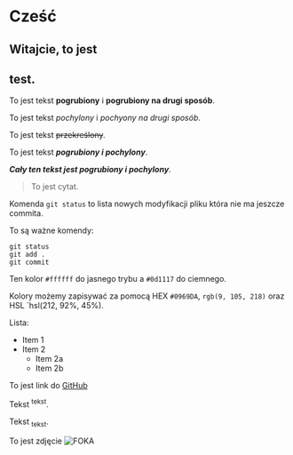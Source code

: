 # Cześć

## Witajcie, to jest <H2> test.

To jest tekst **pogrubiony** i __pogrubiony na drugi sposób__.

To jest tekst *pochylony* i _pochyony na drugi sposób_.

To jest tekst ~~przekreślony~~.

To jest tekst **_pogrubiony i pochylony_**.

***Cały ten tekst jest pogrubiony i pochylony***.

>To jest cytat.

Komenda `git status` to lista nowych modyfikacji pliku która nie ma jeszcze commita.

To są ważne komendy:
```
git status
git add .
git commit
```

Ten kolor `#ffffff` do jasnego trybu a `#0d1117` do ciemnego.

Kolory możemy zapisywać za pomocą HEX `#0969DA`, `rgb(9, 105, 218)` oraz HSL `hsl(212, 92%, 45%).

Lista:
* Item 1
* Item 2
    * Item 2a
    * Item 2b

To jest link do [GitHub](http://github.com)

Tekst <sup>tekst</sup>.

Tekst <sub>tekst</sub>.

To jest zdjęcie ![FOKA](https://pixabay.com/images/id-2469335/img)